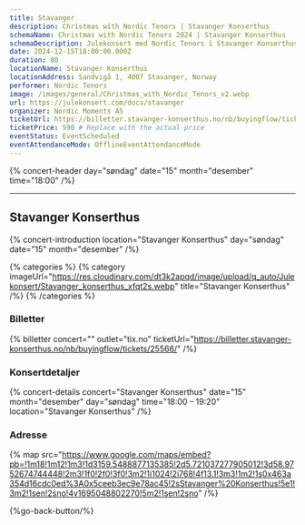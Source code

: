 ```yaml
---
title: Stavanger
description: Christmas with Nordic Tenors | Stavanger Konserthus
schemaName: Christmas with Nordic Tenors 2024 | Stavanger Konserthus
schemaDescription: Julekonsert med Nordic Tenors i Stavanger Konserthus
date: 2024-12-15T18:00:00.000Z
duration: 80
locationName: Stavanger Konserthus
locationAddress: Sandvigå 1, 4007 Stavanger, Norway
performer: Nordic Tenors
image: /images/general/Christmas_with_Nordic_Tenors_v2.webp
url: https://julekonsert.com/docs/stavanger
organizer: Nordic Moments AS
ticketUrl: https://billetter.stavanger-konserthus.no/nb/buyingflow/tickets/25566/
ticketPrice: 590 # Replace with the actual price
eventStatus: EventScheduled
eventAttendanceMode: OfflineEventAttendanceMode
---
```


{% concert-header day="søndag" date="15" month="desember" time="18:00" /%}

---

## Stavanger Konserthus

{% concert-introduction location="Stavanger Konserthus" day="søndag" date="15" month="desember" /%}

{% categories %}
{% category imageUrl="https://res.cloudinary.com/dt3k2apqd/image/upload/q_auto/Julekonsert/Stavanger_konserthus_xfqt2s.webp" title="Stavanger Konserthus" /%}
{% /categories %}

### Billetter

{% billetter concert="" outlet="tix.no" ticketUrl="https://billetter.stavanger-konserthus.no/nb/buyingflow/tickets/25566/" /%}

### Konsertdetaljer

{% concert-details concert="Stavanger Konserthus" date="15" month="desember" day="søndag" time="18:00 – 19:20" location="Stavanger Konserthus" /%}

### Adresse

{% map src="https://www.google.com/maps/embed?pb=!1m18!1m12!1m3!1d3159.5488877135385!2d5.721037277905012!3d58.9752674744448!2m3!1f0!2f0!3f0!3m2!1i1024!2i768!4f13.1!3m3!1m2!1s0x463a354d16cdc0ed%3A0x5ceeb3ec9e78ac45!2sStavanger%20Konserthus!5e1!3m2!1sen!2sno!4v1695048802270!5m2!1sen!2sno" /%}

{%go-back-button/%}

